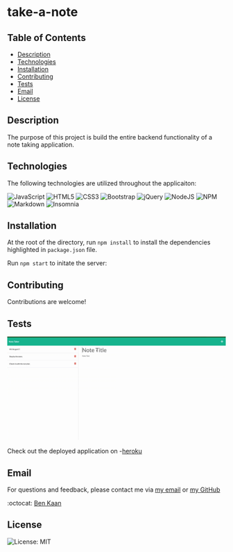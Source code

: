 # take-a-note

  ## Table of Contents

  * [Description](#description)
  * [Technologies](#technologies)
  * [Installation](#installation)
  * [Contributing](#contributing)
  * [Tests](#tests)
  * [Email](#email)
  * [License](#license)

  ## Description
  
  The purpose of this project is build the entire backend functionality of a note taking application. 



  ## Technologies 

  The following technologies are utilized throughout the applicaiton:

  ![JavaScript](https://img.shields.io/badge/javascript-%23323330.svg?style=for-the-badge&logo=javascript&logoColor=%23F7DF1E)
  ![HTML5](https://img.shields.io/badge/html5-%23E34F26.svg?style=for-the-badge&logo=html5&logoColor=white)
  ![CSS3](https://img.shields.io/badge/css3-%231572B6.svg?style=for-the-badge&logo=css3&logoColor=white)
  ![Bootstrap](https://img.shields.io/badge/bootstrap-%23563D7C.svg?style=for-the-badge&logo=bootstrap&logoColor=white)
  ![jQuery](https://img.shields.io/badge/jquery-%230769AD.svg?style=for-the-badge&logo=jquery&logoColor=white)
  ![NodeJS](https://img.shields.io/badge/node.js-6DA55F?style=for-the-badge&logo=node.js&logoColor=white)
  ![NPM](https://img.shields.io/badge/NPM-%23000000.svg?style=for-the-badge&logo=npm&logoColor=white)
  ![Markdown](https://img.shields.io/badge/markdown-%23000000.svg?style=for-the-badge&logo=markdown&logoColor=white)
  ![Insomnia](https://img.shields.io/badge/Insomnia-black?style=for-the-badge&logo=insomnia&logoColor=5849BE)





  ## Installation

 At the root of the directory, run `npm install` to install the dependencies highlighted in `package.json` file.
 
  Run `npm start` to initate the server:


  ## Contributing
  
  Contributions are welcome!
  

  ## Tests

  ![demo gif](https://github.com/benkaan001/take-a-note/blob/main/take-a-note.gif)
  
  Check out the deployed application on -[heroku](https://thawing-sands-93834.herokuapp.com/notes)
 


  ## Email

  For questions and feedback, please contact me via [my email](mailto:benkaan001@gmail.com) or [my GitHub](https://www.github.com/benkaan001)

  :octocat: [Ben Kaan](https://www.github.com/benkaan001)
  

  ## License

  
  ![License: MIT](https://img.shields.io/badge/License-MIT-yellow.svg)


